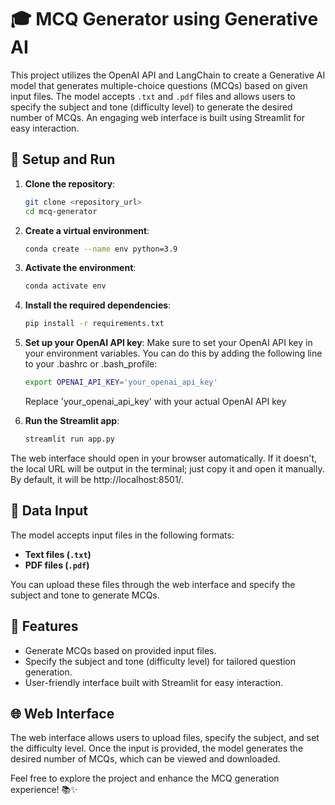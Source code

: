 # 🎓 MCQ Generator using Generative AI

This project utilizes the OpenAI API and LangChain to create a Generative AI model that generates multiple-choice questions (MCQs) based on given input files. The model accepts `.txt` and `.pdf` files and allows users to specify the subject and tone (difficulty level) to generate the desired number of MCQs. An engaging web interface is built using Streamlit for easy interaction.

## 🚀 Setup and Run

1. **Clone the repository**:
   ```bash
   git clone <repository_url>
   cd mcq-generator

2. **Create a virtual environment**:
   ```bash
   conda create --name env python=3.9

3. **Activate the environment**:
   ```bash
   conda activate env

4. **Install the required dependencies**:
   ```bash
   pip install -r requirements.txt

5. **Set up your OpenAI API key**:
    Make sure to set your OpenAI API key in your environment variables. You can do this by adding the following line to your .bashrc or .bash_profile:

   ```bash
   export OPENAI_API_KEY='your_openai_api_key'
    ```

   Replace 'your_openai_api_key' with your actual OpenAI API key

6. **Run the Streamlit app**:
   ```bash
   streamlit run app.py


The web interface should open in your browser automatically. If it doesn't, the local URL will be output in the terminal; just copy it and open it manually. By default, it will be http://localhost:8501/.

## 📄 Data Input

The model accepts input files in the following formats:

- **Text files (`.txt`)**
- **PDF files (`.pdf`)**

You can upload these files through the web interface and specify the subject and tone to generate MCQs.

## 🎉 Features

- Generate MCQs based on provided input files.
- Specify the subject and tone (difficulty level) for tailored question generation.
- User-friendly interface built with Streamlit for easy interaction.

## 🌐 Web Interface

The web interface allows users to upload files, specify the subject, and set the difficulty level. Once the input is provided, the model generates the desired number of MCQs, which can be viewed and downloaded.

Feel free to explore the project and enhance the MCQ generation experience! 📚✨
